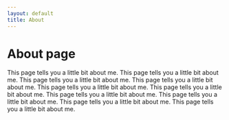 ```yaml
---
layout: default
title: About
---
```

# About page

This page tells you a little bit about me.
This page tells you a little bit about me.
This page tells you a little bit about me.
This page tells you a little bit about me.
This page tells you a little bit about me.
This page tells you a little bit about me.
This page tells you a little bit about me.
This page tells you a little bit about me.
This page tells you a little bit about me.
This page tells you a little bit about me.